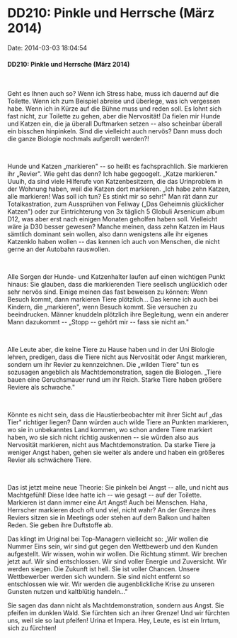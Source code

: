 DD210: Pinkle und Herrsche (März 2014)
======================================

Date: 2014-03-03 18:04:54

#### DD210: Pinkle und Herrsche (März 2014)

 

Geht es Ihnen auch so? Wenn ich Stress habe, muss ich dauernd auf die
Toilette. Wenn ich zum Beispiel abreise und überlege, was ich vergessen
habe. Wenn ich in Kürze auf die Bühne muss und reden soll. Es lohnt sich
fast nicht, zur Toilette zu gehen, aber die Nervosität! Da fielen mir
Hunde und Katzen ein, die ja überall Duftmarken setzen -- also scheinbar
überall ein bisschen hinpinkeln. Sind die vielleicht auch nervös? Dann
muss doch die ganze Biologie nochmals aufgerollt werden?!

 

Hunde und Katzen „markieren" -- so heißt es fachsprachlich. Sie
markieren ihr „Revier". Wie geht das denn? Ich habe gegoogelt. „Katze
markieren." Uuuih, da sind viele Hilferufe von Katzenbesitzern, die das
Urinproblem in der Wohnung haben, weil die Katzen dort markieren. „Ich
habe zehn Katzen, alle markieren! Was soll ich tun? Es stinkt mir so
sehr!" Man rät dann zur Totalkastration, zum Aussprühen von Feliway
(„Das Geheimnis glücklicher Katzen") oder zur Eintrichterung von 3x
täglich 5 Globuli Arsenicum album D12, was aber erst nach einigen
Monaten geholfen haben soll. Vielleicht wäre ja D30 besser gewesen?
Manche meinen, dass zehn Katzen im Haus sämtlich dominant sein wollen,
also dann wenigstens alle ihr eigenes Katzenklo haben wollen -- das
kennen ich auch von Menschen, die nicht gerne an der Autobahn
rauswollen.

 

Alle Sorgen der Hunde- und Katzenhalter laufen auf einen wichtigen Punkt
hinaus: Sie glauben, dass die markierenden Tiere seelisch unglücklich
oder sehr nervös sind. Einige meinen das fast beweisen zu können: Wenn
Besuch kommt, dann markieren Tiere plötzlich... Das kenne ich auch bei
Kindern, die „markieren", wenn Besuch kommt. Sie versuchen zu
beeindrucken. Männer knuddeln plötzlich ihre Begleitung, wenn ein
anderer Mann dazukommt -- „Stopp -- gehört mir -- fass sie nicht an."

 

Alle Leute aber, die keine Tiere zu Hause haben und in der Uni Biologie
lehren, predigen, dass die Tiere nicht aus Nervosität oder Angst
markieren, sondern um ihr Revier zu kennzeichnen. Die „wilden Tiere" tun
es sozusagen angeblich als Machtdemonstration, sagen die Biologen.
„Tiere bauen eine Geruchsmauer rund um ihr Reich. Starke Tiere haben
größere Reviere als schwache."

 

Könnte es nicht sein, dass die Haustierbeobachter mit ihrer Sicht auf
„das Tier" richtiger liegen? Dann würden auch wilde Tiere an Punkten
markieren, wo sie in unbekanntes Land kommen, wo schon andere Tiere
markiert haben, wo sie sich nicht richtig auskennen -- sie würden also
aus Nervosität markieren, nicht aus Machtdemonstration. Da starke Tiere
ja weniger Angst haben, gehen sie weiter als andere und haben ein
größeres Revier als schwächere Tiere.

 

Das ist jetzt meine neue Theorie: Sie pinkeln bei Angst -- alle, und
nicht aus Machtgefühl! Diese Idee hatte ich -- wie gesagt -- auf der
Toilette. Markieren ist dann immer eine Art Angst! Auch bei Menschen.
Haha, Herrscher markieren doch oft und viel, nicht wahr? An der Grenze
ihres Reviers sitzen sie in Meetings oder stehen auf dem Balkon und
halten Reden. Sie geben ihre Duftstoffe ab.

Das klingt im Uriginal bei Top-Managern vielleicht so: „Wir wollen die
Nummer Eins sein, wir sind gut gegen den Wettbewerb und den Kunden
aufgestellt. Wir wissen, wohin wir wollen. Die Richtung stimmt. Wir
brechen jetzt auf. Wir sind entschlossen. Wir sind voller Energie und
Zuversicht. Wir werden siegen. Die Zukunft ist hell. Sie ist voller
Chancen. Unsere Wettbewerber werden sich wundern. Sie sind nicht
entfernt so entschlossen wie wir. Wir werden die augenblickliche Krise
zu unseren Gunsten nutzen und kaltblütig handeln..."

Sie sagen das dann nicht als Machtdemonstration, sondern aus Angst. Sie
pfeifen im dunklen Wald. Sie fürchten sich an ihrer Grenze! Und wir
fürchten uns, weil sie so laut pfeifen! Urina et Impera. Hey, Leute, es
ist ein Irrtum, sich zu fürchten!

